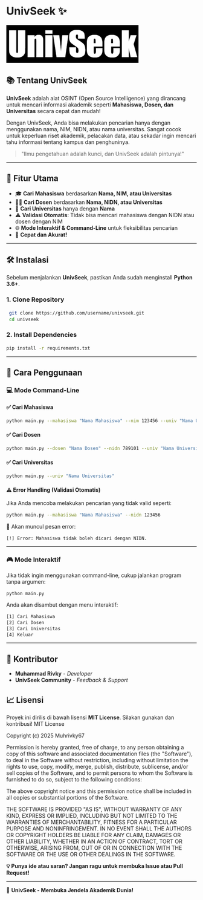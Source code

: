 # UnivSeek ✨

![UnivSeek Banner](https://raw.githubusercontent.com/mrivky67/UnivSeek/main/UnivSeek.png)


## 📚 Tentang UnivSeek

**UnivSeek** adalah alat OSINT (Open Source Intelligence) yang dirancang untuk mencari informasi akademik seperti **Mahasiswa, Dosen, dan Universitas** secara cepat dan mudah!

Dengan UnivSeek, Anda bisa melakukan pencarian hanya dengan menggunakan nama, NIM, NIDN, atau nama universitas. Sangat cocok untuk keperluan riset akademik, pelacakan data, atau sekadar ingin mencari tahu informasi tentang kampus dan penghuninya.

> "Ilmu pengetahuan adalah kunci, dan UnivSeek adalah pintunya!"

---

## 🌟 Fitur Utama
- 🎓 **Cari Mahasiswa** berdasarkan **Nama, NIM, atau Universitas**
- 👨‍🎓 **Cari Dosen** berdasarkan **Nama, NIDN, atau Universitas**
- 🏫 **Cari Universitas** hanya dengan **Nama**
- ⚠ **Validasi Otomatis**: Tidak bisa mencari mahasiswa dengan NIDN atau dosen dengan NIM
- 🌐 **Mode Interaktif & Command-Line** untuk fleksibilitas pencarian
- 🚀 **Cepat dan Akurat!**

---

## 🛠 Instalasi

Sebelum menjalankan **UnivSeek**, pastikan Anda sudah menginstall **Python 3.6+**.

### 1. Clone Repository
```bash
 git clone https://github.com/username/univseek.git
 cd univseek
```

### 2. Install Dependencies
```bash
pip install -r requirements.txt
```

---

## 🔎 Cara Penggunaan

### 💻 Mode Command-Line

#### ✅ **Cari Mahasiswa**
```bash
python main.py --mahasiswa "Nama Mahasiswa" --nim 123456 --univ "Nama Universitas"
```
#### ✅ **Cari Dosen**
```bash
python main.py --dosen "Nama Dosen" --nidn 789101 --univ "Nama Universitas"
```
#### ✅ **Cari Universitas**
```bash
python main.py --univ "Nama Universitas"
```

#### ⚠ **Error Handling (Validasi Otomatis)**
Jika Anda mencoba melakukan pencarian yang tidak valid seperti:
```bash
python main.py --mahasiswa "Nama Mahasiswa" --nidn 123456
```
🔴 Akan muncul pesan error:
```
[!] Error: Mahasiswa tidak boleh dicari dengan NIDN.
```

---

### 🎮 Mode Interaktif
Jika tidak ingin menggunakan command-line, cukup jalankan program tanpa argumen:
```bash
python main.py
```
Anda akan disambut dengan menu interaktif:
```
[1] Cari Mahasiswa
[2] Cari Dosen
[3] Cari Universitas
[4] Keluar
```

---

## 👤 Kontributor
- **Muhammad Rivky** - *Developer*
- **UnivSeek Community** - *Feedback & Support*


## 📈 Lisensi
Proyek ini dirilis di bawah lisensi **MIT License**. Silakan gunakan dan kontribusi!
MIT License

Copyright (c) 2025 Muhrivky67

Permission is hereby granted, free of charge, to any person obtaining a copy
of this software and associated documentation files (the "Software"), to deal
in the Software without restriction, including without limitation the rights
to use, copy, modify, merge, publish, distribute, sublicense, and/or sell
copies of the Software, and to permit persons to whom the Software is
furnished to do so, subject to the following conditions:

The above copyright notice and this permission notice shall be included in all
copies or substantial portions of the Software.

THE SOFTWARE IS PROVIDED "AS IS", WITHOUT WARRANTY OF ANY KIND, EXPRESS OR
IMPLIED, INCLUDING BUT NOT LIMITED TO THE WARRANTIES OF MERCHANTABILITY,
FITNESS FOR A PARTICULAR PURPOSE AND NONINFRINGEMENT. IN NO EVENT SHALL THE
AUTHORS OR COPYRIGHT HOLDERS BE LIABLE FOR ANY CLAIM, DAMAGES OR OTHER
LIABILITY, WHETHER IN AN ACTION OF CONTRACT, TORT OR OTHERWISE, ARISING FROM,
OUT OF OR IN CONNECTION WITH THE SOFTWARE OR THE USE OR OTHER DEALINGS IN THE
SOFTWARE.


**💡 Punya ide atau saran? Jangan ragu untuk membuka Issue atau Pull Request!**

---

💖 **UnivSeek - Membuka Jendela Akademik Dunia!**

